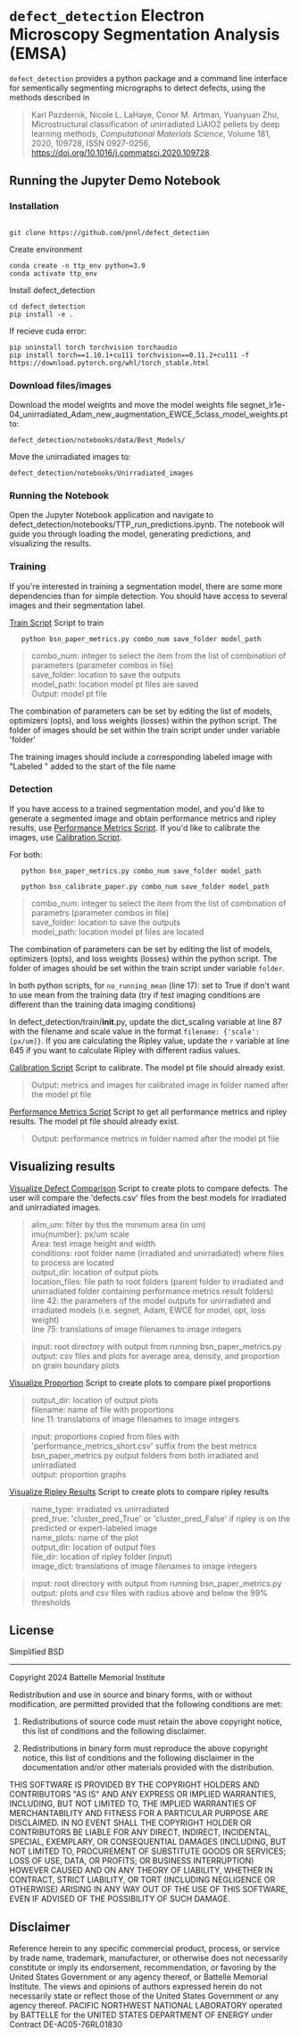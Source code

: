 # `defect_detection` Electron Microscopy Segmentation Analysis (EMSA)


`defect_detection` provides a python package and a command line interface for
sementically segmenting micrographs to detect defects, using the methods
described in


>   Karl Pazdernik, Nicole L. LaHaye, Conor M. Artman, Yuanyuan Zhu,
>   Microstructural classification of unirradiated LiAlO2 pellets by deep learning methods,
>   *Computational Materials Science*,
>   Volume 181,
>   2020,
>   109728,
>   ISSN 0927-0256,
>   https://doi.org/10.1016/j.commatsci.2020.109728.

## Running the Jupyter Demo Notebook

### Installation

 ``` 

git clone https://github.com/pnnl/defect_detection
``` 

Create environment
``` 
conda create -n ttp_env python=3.9
conda activate ttp_env
``` 
Install defect_detection
``` 
cd defect_detection
pip install -e .
```
If recieve cuda error:
```
pip uninstall torch torchvision torchaudio
pip install torch==1.10.1+cu111 torchvision==0.11.2+cu111 -f https://download.pytorch.org/whl/torch_stable.html
```

### Download files/images

Download the model weights and move the model weights file segnet_lr1e-04_unirradiated_Adam_new_augmentation_EWCE_5class_model_weights.pt to:
```
defect_detection/notebooks/data/Best_Models/
```
Move the unirradiated images to:
```
defect_detection/notebooks/Unirradiated_images
```

### Running the Notebook

Open the Jupyter Notebook application and navigate to defect_detection/notebooks/TTP_run_predictions.ipynb. The notebook will guide you through loading the model, generating predictions, and visualizing the results.

### Training

If you're interested in training a segmentation model, there are some more dependencies than for simple detection.  You should have access to several images and their segmentation label.  


[Train Script](scripts/bsn_paper_train.py)
Script to train<br>
``` 
   python bsn_paper_metrics.py combo_num save_folder model_path
``` 
>combo_num: integer to select the item from the list of combination of parameters (parameter combos in file)<br>
>save_folder: location to save the outputs<br>
>model_path: location model pt files are saved<br>
>Output: model pt file<br>

The combination of parameters can be set by editing the list of models, optimizers (opts), and loss weights (losses) within the python script. The folder of images should be set within the train script under under variable 'folder'

The training images should include a corresponding labeled image with "Labeled " added to the start of the file name




### Detection

If you have access to a trained segmentation model, and you'd like to generate a segmented image and obtain performance metrics and ripley results, use
[Performance Metrics Script](scripts/bsn_paper_metrics.py). If you'd like to calibrate the images, use
[Calibration Script](scripts/bsn_calibrate_paper.py).

For both: <br>
``` 
   python bsn_paper_metrics.py combo_num save_folder model_path
``` 
``` 
   python bsn_calibrate_paper.py combo_num save_folder model_path
``` 
>combo_num: integer to select the item from the list of combination of parametrs (parameter combos in file)<br>
>save_folder: location to save the outputs<br>
>model_path: location model pt files are located<br>


The combination of parameters can be set by editing the list of models, optimizers (opts), and loss weights (losses) within the python script. The folder of images should be set within the train script under variable `folder`.

In both python scripts, for `no_running_mean` (line 17): set to True if don't want to use mean from the training data (try if test imaging conditions are different than the training data imaging conditions)

In defect_detection/train/__init__.py, update the dict_scaling variable at line 87 with the filename and scale value in the format `filename: {'scale': [px/um]}`. If you are calculating the Ripley value, update the `r` variable at line 645 if you want to calculate Ripley with different radius values. 


[Calibration Script](scripts/bsn_calibrate_paper.py)
Script to calibrate. The model pt file should already exist.
>Output: metrics and images for calibrated image in folder named after the model pt file<br>

[Performance Metrics Script](scripts/bsn_paper_metrics.py)
Script to get all performance metrics and ripley results. The model pt file should already exist.
 >Output: performance metrics in folder named after the model pt file<br>

## Visualizing results

[Visualize Defect Comparison](scripts/condition_comparison.R)
Script to create plots to compare defects. The user will compare the 'defects.csv' files from the best models for irradiated and unirradiated images.
>alim_um: filter by this the minimum area (in um)<br>
>imu{number}:  px/um scale<br>
>Area: test image height and width<br>
>conditions: root folder name (irradiated and unirradiated) where files to process are located<br>
>output_dir: location of output plots<br>
>location_files: file path to root folders (parent folder to irradiated and unirradiated folder containing performance metrics result folders)<br>
>line 42: the parameters of the model outputs for unirradiated and irradiated models (i.e. segnet, Adam, EWCE for model, opt, loss weight)<br>
>line 75: translations of image filenames to image integers<br>

>input: root directory with output from running bsn_paper_metrics.py<br>
>output: csv files and plots for average area, density, and proportion on grain boundary plots<br>

[Visualize Proportion](scripts/proportion_plot.R)
Script to create plots to compare pixel proportions

>output_dir: location of output plots<br>
>filename: name of file with proportions<br>
>line 11: translations of image filenames to image integers<br>

>input: proportions copied from files with 'performance_metrics_short.csv' suffix from the best metrics bsn_paper_metrics.py output folders from both irradiated and unirradiated <br>
>output: proportion graphs<br>


[Visualize Ripley Results](scripts/ripley_plot.py)
Script to create plots to compare ripley results

>name_type: irradiated vs unirradiated<br>
>pred_true: 'cluster_pred_True' or 'cluster_pred_False' if ripley is on the predicted or expert-labeled image<br>
>name_plots: name of the plot<br>
>output_dir: location of output files<br>
>file_dir: location of ripley folder (input)<br>
>image_dict: translations of image filenames to image integers<br>

>input: root directory with output from running bsn_paper_metrics.py<br>
>output: plots and csv files with radius above and below the 99% thresholds<br>

## License

Simplified BSD
____________________________________________
Copyright 2024 Battelle Memorial Institute

Redistribution and use in source and binary forms, with or without modification, are permitted provided that the following conditions are met:

1. Redistributions of source code must retain the above copyright notice, this list of conditions and the following disclaimer.

2. Redistributions in binary form must reproduce the above copyright notice, this list of conditions and the following disclaimer in the documentation and/or other materials provided with the distribution.

THIS SOFTWARE IS PROVIDED BY THE COPYRIGHT HOLDERS AND CONTRIBUTORS "AS IS" AND ANY EXPRESS OR IMPLIED WARRANTIES, INCLUDING, BUT NOT LIMITED TO, THE IMPLIED WARRANTIES OF MERCHANTABILITY AND FITNESS FOR A PARTICULAR PURPOSE ARE DISCLAIMED. IN NO EVENT SHALL THE COPYRIGHT HOLDER OR CONTRIBUTORS BE LIABLE FOR ANY DIRECT, INDIRECT, INCIDENTAL, SPECIAL, EXEMPLARY, OR CONSEQUENTIAL DAMAGES (INCLUDING, BUT NOT LIMITED TO, PROCUREMENT OF SUBSTITUTE GOODS OR SERVICES; LOSS OF USE, DATA, OR PROFITS; OR BUSINESS INTERRUPTION) HOWEVER CAUSED AND ON ANY THEORY OF LIABILITY, WHETHER IN CONTRACT, STRICT LIABILITY, OR TORT (INCLUDING NEGLIGENCE OR OTHERWISE) ARISING IN ANY WAY OUT OF THE USE OF THIS SOFTWARE, EVEN IF ADVISED OF THE POSSIBILITY OF SUCH DAMAGE.

## Disclaimer

Reference herein to any specific commercial product, process, or service by trade name, trademark, manufacturer, or otherwise does not necessarily constitute or imply its endorsement, recommendation, or favoring by the United States Government or any agency thereof, or Battelle Memorial Institute. The views and opinions of authors expressed herein do not necessarily state or reflect those of the United States Government or any agency thereof.
PACIFIC NORTHWEST NATIONAL LABORATORY
operated by
BATTELLE
for the
UNITED STATES DEPARTMENT OF ENERGY
under Contract DE-AC05-76RL01830



